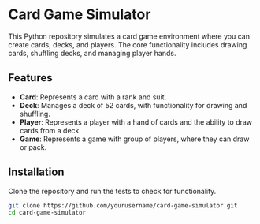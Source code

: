 # Card Game Simulator

This Python repository simulates a card game environment where you can create cards, decks, and players. The core functionality includes drawing cards, shuffling decks, and managing player hands. 

## Features
- **Card**: Represents a card with a rank and suit.
- **Deck**: Manages a deck of 52 cards, with functionality for drawing and shuffling.
- **Player**: Represents a player with a hand of cards and the ability to draw cards from a deck.
- **Game**: Represents a game with group of players, where they can draw or pack.

## Installation

Clone the repository and run the tests to check for functionality.

```bash
git clone https://github.com/yourusername/card-game-simulator.git
cd card-game-simulator
